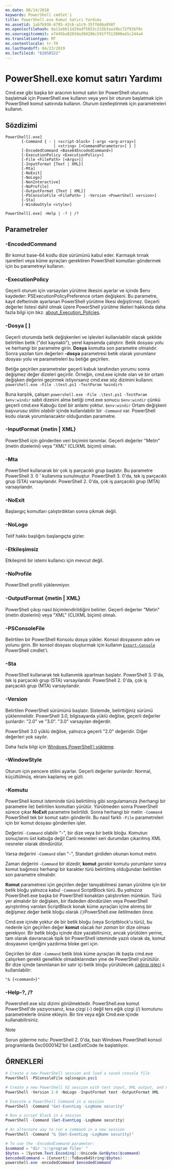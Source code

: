 ```yaml
---
ms.date: 08/14/2018
keywords: PowerShell cmdlet'i
title: PowerShell.exe Komut Satırı Yardımı
ms.assetid: 1ab7b93b-6785-42c6-a1c9-35ff686a958f
ms.openlocfilehash: 0a11ebb11d29adf5853c232b3aa10bc72f92bf0c
ms.sourcegitcommit: e7445ba8203da304286c591ff513900ad1c244a4
ms.translationtype: MT
ms.contentlocale: tr-TR
ms.lasthandoff: 04/23/2019
ms.locfileid: "62058522"
---
```

# <a name="powershellexe-command-line-help"></a>PowerShell.exe komut satırı Yardımı

Cmd.exe gibi başka bir aracının komut satırı bir PowerShell oturumu başlatmak için PowerShell.exe kullanın veya yeni bir oturum başlatmak için PowerShell komut satırında kullanın. Oturum özelleştirmek için parametreleri kullanın.

## <a name="syntax"></a>Sözdizimi

```syntax
PowerShell[.exe]
       [-Command { - | <script-block> [-args <arg-array>]
                     | <string> [<CommandParameters>] } ]
       [-EncodedCommand <Base64EncodedCommand>]
       [-ExecutionPolicy <ExecutionPolicy>]
       [-File <FilePath> [<Args>]]
       [-InputFormat {Text | XML}]
       [-Mta]
       [-NoExit]
       [-NoLogo]
       [-NonInteractive]
       [-NoProfile]
       [-OutputFormat {Text | XML}]
       [-PSConsoleFile <FilePath> | -Version <PowerShell version>]
       [-Sta]
       [-WindowStyle <style>]

PowerShell[.exe] -Help | -? | /?
```

## <a name="parameters"></a>Parametreler

### <a name="-encodedcommand-base64encodedcommand"></a>-EncodedCommand <Base64EncodedCommand>

Bir komut base-64 kodlu dize sürümünü kabul eder. Karmaşık tırnak işaretleri veya küme ayraçları gerektiren PowerShell komutları göndermek için bu parametreyi kullanın.

### <a name="-executionpolicy-executionpolicy"></a>-ExecutionPolicy <ExecutionPolicy>

Geçerli oturum için varsayılan yürütme ilkesini ayarlar ve içinde $env kaydeder: PSExecutionPolicyPreference ortam değişkeni. Bu parametre, kayıt defterinde ayarlanan PowerShell yürütme İlkesi değiştirmez. Geçerli değerler listesi dahil olmak üzere PowerShell yürütme ilkeleri hakkında daha fazla bilgi için bkz. [about_Execution_Policies](/powershell/module/microsoft.powershell.core/about/about_execution_policies).

### <a name="-file-filepath-parameters"></a>-Dosya <FilePath> \[ <Parameters>]

Geçerli oturumda betik değişkenleri ve işlevleri kullanılabilir olacak şekilde belirtilen betik ("dot kaynaklı"), yerel kapsamda çalıştırır. Betik dosyası yolu ve herhangi bir parametre girin. **Dosya** komutta son parametre olmalıdır. Sonra yazılan tüm değerleri **-dosya** parametresi betik olarak yorumlanır dosyası yolu ve parametreleri bu betiğe geçirilen.

Betiğe geçirilen parametreler geçerli kabuk tarafından yorumu sonra değişmez değer dizeleri geçirilir. Örneğin, cmd.exe içinde olan ve bir ortam değişken değerini geçirmek istiyorsanız cmd.exe söz dizimini kullanın: `powershell.exe -File .\test.ps1 -TestParam %windir%`

Buna karşılık, çalışan `powershell.exe -File .\test.ps1 -TestParam $env:windir` sabit dizesini alma betiği cmd.exe sonucu `$env:windir` çünkü geçerli cmd.exe Kabuğu özel bir anlamı yoktur.
`$env:windir` Ortam değişkeni başvurusu stilini _olabilir_ içinde kullanılabilir bir `-Command` var. PowerShell kodu olarak yorumlanacaktır olduğundan parametre.

### <a name="-inputformat-text--xml"></a>\-InputFormat {metin | XML}

PowerShell için gönderilen veri biçimini tanımlar. Geçerli değerler "Metin" (metin dizelerini) veya "XML" (CLIXML biçimi) olmalı.

### <a name="-mta"></a>-Mta

PowerShell kullanarak bir çok iş parçacıklı grup başlatır. Bu parametre PowerShell 3. 0 ' kullanıma sunulmuştur. PowerShell 3. 0'da, tek iş parçacıklı grup (STA) varsayılandır. PowerShell 2. 0'da, çok iş parçacıklı grup (MTA) varsayılandır.

### <a name="-noexit"></a>-NoExit

Başlangıç komutları çalıştırdıktan sonra çıkmak değil.

### <a name="-nologo"></a>-NoLogo

Telif hakkı başlığını başlangıçta gizler.

### <a name="-noninteractive"></a>-Etkileşimsiz

Etkileşimli bir istemi kullanıcı için mevcut değil.

### <a name="-noprofile"></a>-NoProfile

PowerShell profili yüklenmiyor.

### <a name="-outputformat-text--xml"></a>-OutputFormat {metin | XML}

PowerShell çıkışı nasıl biçimlendirildiğini belirler. Geçerli değerler "Metin" (metin dizelerini) veya "XML" (CLIXML biçimi) olmalı.

### <a name="-psconsolefile-filepath"></a>-PSConsoleFile <FilePath>

Belirtilen bir PowerShell Konsolu dosya yükler. Konsol dosyasının adını ve yolunu girin. Bir konsol dosyası oluşturmak için kullanın [ `Export-Console` ](/powershell/module/Microsoft.PowerShell.Core/Export-Console) PowerShell cmdlet'i.

### <a name="-sta"></a>-Sta

PowerShell kullanarak tek kullanımlık apartman başlatır. PowerShell 3. 0'da, tek iş parçacıklı grup (STA) varsayılandır. PowerShell 2. 0'da, çok iş parçacıklı grup (MTA) varsayılandır.

### <a name="-version-powershell-version"></a>-Version <PowerShell Version>

Belirtilen PowerShell sürümünü başlatır. Sistemde, belirttiğiniz sürümü yüklenmelidir. PowerShell 3.0, bilgisayarda yüklü değilse, geçerli değerler şunlardır: "2.0" ve "3.0". "3.0" varsayılan değerdir.

PowerShell 3.0 yüklü değilse, yalnızca geçerli "2.0" değeridir. Diğer değerleri yok sayılır.

Daha fazla bilgi için [Windows PowerShell'i yükleme](../../setup/installing-windows-powershell.md).

### <a name="-windowstyle-window-style"></a>-WindowStyle <Window style>

Oturum için pencere stilini ayarlar. Geçerli değerler şunlardır: Normal, küçültülmüş, ekranı kaplamış ve gizli.

### <a name="-command"></a>-Komutu

PowerShell komut isteminde türü belirtilmiş gibi sorgulamanıza (herhangi bir parametre ile) belirtilen komutları yürütür.
Yürütmeden sonra PowerShell sürece çıkar **NoExit** parametre belirtildi.
Sonra herhangi bir metin `-Command` PowerShell tek bir komut satırı gönderilir.
Bu nasıl farklı `-File` parametreleri için bir komut dosyası gönderilen işler.

Değerini `-Command` olabilir "-", bir dize veya bir betik bloğu.
Komutun sonuçlarını üst kabuğa değil Canlı nesneleri seri durumdan çıkarılmış XML nesneler olarak döndürülür.

Varsa değerini `-Command` olan "-", Standart girdiden okunan komut metni.

Zaman değerini `-Command` bir dizedir, **komut** _gerekir_ komutu yorumlanır sonra komut bağımsız herhangi bir karakter türü belirtilmiş olduğundan belirtilen son parametre olmalıdır.

**Komut** parametresi için geçirilen değer tanıyabilmesi zaman yürütme için bir betik bloğu yalnızca kabul `-Command` ScriptBlock türü.
Bu _yalnızca_ PowerShell.exe başka bir PowerShell konaktan çalıştırırken mümkün.
Türü yer almalıdır bir değişken, bir ifadeden döndürülen veya PowerShell ayrıştırılmış varolan ScriptBlock konak küme ayraçları içine alınmış bir değişmez değer betik bloğu olarak `{}`PowerShell.exe iletilmeden önce.

Cmd.exe içinde yoktur de bir betik bloğu (veya Scriptblock'u türü), bu nedenle için geçirilen değer **komut** olacak _her zaman_ bir dize olması gerekiyor.
Bir betik bloğu içinde dize yazabilirsiniz, ancak yürütülen yerine, tam olarak davranacak tipik bir PowerShell isteminde yazılı olarak da, komut dosyasının içeriğini yazdırma bloke geri için.

Geçirilen bir dize `-Command` betik blok küme ayraçları ilk başta cmd.exe çalışırken gerekli genellikle olmadıklarından yine de PowerShell yürütülür.
Bir dize içinde tanımlanan bir satır içi betik bloğu yürütülecek [çağrısı işleci](/powershell/module/microsoft.powershell.core/about/about_operators#call-operator-) `&` kullanılabilir:

```console
"& {<command>}"
```

### <a name="-help---"></a>-Help-?, /?

Powershell.exe söz dizimi görülmektedir. PowerShell.exe komut PowerShell'de yazıyorsanız, kısa çizgi (-) değil ters eğik çizgi (/) komutunu parametrelerle önüne ekleyin. Bir tire veya eğik Cmd.exe içinde kullanabilirsiniz.

> [!NOTE]
> Sorun giderme notu: PowerShell 2. 0'da, bazı Windows PowerShell konsol programlarda 0xc0000142'bir LastExitCode ile başlatılıyor.

## <a name="examples"></a>ÖRNEKLERİ

```powershell
# Create a new PowerShell session and load a saved console file
PowerShell -PSConsoleFile sqlsnapin.psc1

# Create a new PowerShell V2 session with text input, XML output, and no logo
PowerShell -Version 2.0 -NoLogo -InputFormat text -OutputFormat XML

# Execute a PowerShell Command in a session
PowerShell -Command "Get-EventLog -LogName security"

# Run a script block in a session
PowerShell -Command {Get-EventLog -LogName security}

# An alternate way to run a command in a new session
PowerShell -Command "& {Get-EventLog -LogName security}"

# To use the -EncodedCommand parameter:
$command = "dir 'c:\program files' "
$bytes = [System.Text.Encoding]::Unicode.GetBytes($command)
$encodedCommand = [Convert]::ToBase64String($bytes)
powershell.exe -encodedCommand $encodedCommand
```
